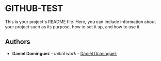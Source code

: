 # GITHUB-TEST

This is your project's README file. Here, you can include information about your project such as its purpose, how to set it up, and how to use it. 

## Authors

* **Daniel Dominguez** - *Initial work* - [Daniel Dominguez](link)

